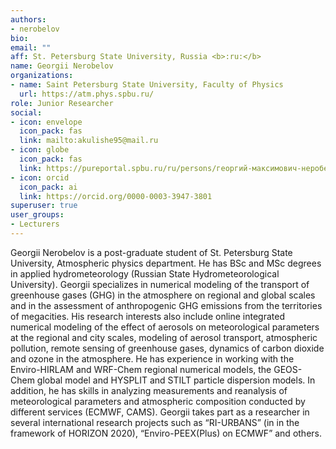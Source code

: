 ```yaml
---
authors:
- nerobelov
bio:
email: ""
aff: St. Petersburg State University, Russia <b>:ru:</b>
name: Georgii Nerobelov
organizations:
- name: Saint Petersburg State University, Faculty of Physics
  url: https://atm.phys.spbu.ru/
role: Junior Researcher
social:
- icon: envelope
  icon_pack: fas
  link: mailto:akulishe95@mail.ru
- icon: globe
  icon_pack: fas
  link: https://pureportal.spbu.ru/ru/persons/георгий-максимович-неробелов
- icon: orcid
  icon_pack: ai
  link: https://orcid.org/0000-0003-3947-3801
superuser: true
user_groups:
- Lecturers
---
```

Georgii Nerobelov is a post-graduate student of St. Petersburg State University, Atmospheric physics department. He has BSc and MSc degrees in applied hydrometeorology (Russian State Hydrometeorological University). Georgii specializes in numerical modeling of the transport of greenhouse gases (GHG) in the atmosphere on regional and global scales and in the assessment of anthropogenic GHG emissions from the territories of megacities. His research interests also include online integrated numerical modeling of the effect of aerosols on meteorological parameters at the regional and city scales, modeling of aerosol transport, atmospheric pollution, remote sensing of greenhouse gases, dynamics of carbon dioxide and ozone in the atmosphere. He has experience in working with the Enviro-HIRLAM and WRF-Chem regional numerical models, the GEOS-Chem global model and HYSPLIT and STILT particle dispersion models. In addition, he has skills in analyzing measurements and reanalysis of meteorological parameters and atmospheric composition conducted by different services (ECMWF, CAMS). Georgii takes part as a researcher in several international research projects such as “RI-URBANS” (in in the framework of HORIZON 2020), “Enviro-PEEX(Plus) on ECMWF” and others.